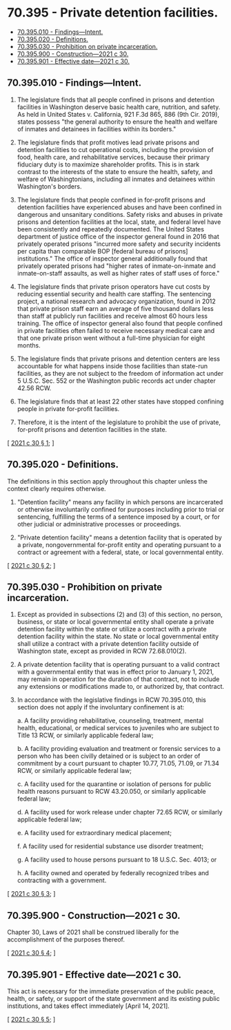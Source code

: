 # 70.395 - Private detention facilities.
* [70.395.010 - Findings—Intent.](#70395010---findingsintent)
* [70.395.020 - Definitions.](#70395020---definitions)
* [70.395.030 - Prohibition on private incarceration.](#70395030---prohibition-on-private-incarceration)
* [70.395.900 - Construction—2021 c 30.](#70395900---construction2021-c-30)
* [70.395.901 - Effective date—2021 c 30.](#70395901---effective-date2021-c-30)
## 70.395.010 - Findings—Intent.
1. The legislature finds that all people confined in prisons and detention facilities in Washington deserve basic health care, nutrition, and safety. As held in United States v. California, 921 F.3d 865, 886 (9th Cir. 2019), states possess "the general authority to ensure the health and welfare of inmates and detainees in facilities within its borders."

2. The legislature finds that profit motives lead private prisons and detention facilities to cut operational costs, including the provision of food, health care, and rehabilitative services, because their primary fiduciary duty is to maximize shareholder profits. This is in stark contrast to the interests of the state to ensure the health, safety, and welfare of Washingtonians, including all inmates and detainees within Washington's borders.

3. The legislature finds that people confined in for-profit prisons and detention facilities have experienced abuses and have been confined in dangerous and unsanitary conditions. Safety risks and abuses in private prisons and detention facilities at the local, state, and federal level have been consistently and repeatedly documented. The United States department of justice office of the inspector general found in 2016 that privately operated prisons "incurred more safety and security incidents per capita than comparable BOP [federal bureau of prisons] institutions." The office of inspector general additionally found that privately operated prisons had "higher rates of inmate-on-inmate and inmate-on-staff assaults, as well as higher rates of staff uses of force."

4. The legislature finds that private prison operators have cut costs by reducing essential security and health care staffing. The sentencing project, a national research and advocacy organization, found in 2012 that private prison staff earn an average of five thousand dollars less than staff at publicly run facilities and receive almost 60 hours less training. The office of inspector general also found that people confined in private facilities often failed to receive necessary medical care and that one private prison went without a full-time physician for eight months.

5. The legislature finds that private prisons and detention centers are less accountable for what happens inside those facilities than state-run facilities, as they are not subject to the freedom of information act under 5 U.S.C. Sec. 552 or the Washington public records act under chapter 42.56 RCW.

6. The legislature finds that at least 22 other states have stopped confining people in private for-profit facilities.

7. Therefore, it is the intent of the legislature to prohibit the use of private, for-profit prisons and detention facilities in the state.

\[ [2021 c 30 § 1](http://lawfilesext.leg.wa.gov/biennium/2021-22/Pdf/Bills/Session%20Laws/House/1090.SL.pdf?cite=2021%20c%2030%20§%201); \]

## 70.395.020 - Definitions.
The definitions in this section apply throughout this chapter unless the context clearly requires otherwise.

1. "Detention facility" means any facility in which persons are incarcerated or otherwise involuntarily confined for purposes including prior to trial or sentencing, fulfilling the terms of a sentence imposed by a court, or for other judicial or administrative processes or proceedings.

2. "Private detention facility" means a detention facility that is operated by a private, nongovernmental for-profit entity and operating pursuant to a contract or agreement with a federal, state, or local governmental entity.

\[ [2021 c 30 § 2](http://lawfilesext.leg.wa.gov/biennium/2021-22/Pdf/Bills/Session%20Laws/House/1090.SL.pdf?cite=2021%20c%2030%20§%202); \]

## 70.395.030 - Prohibition on private incarceration.
1. Except as provided in subsections (2) and (3) of this section, no person, business, or state or local governmental entity shall operate a private detention facility within the state or utilize a contract with a private detention facility within the state. No state or local governmental entity shall utilize a contract with a private detention facility outside of Washington state, except as provided in RCW 72.68.010(2).

2. A private detention facility that is operating pursuant to a valid contract with a governmental entity that was in effect prior to January 1, 2021, may remain in operation for the duration of that contract, not to include any extensions or modifications made to, or authorized by, that contract.

3. In accordance with the legislative findings in RCW 70.395.010, this section does not apply if the involuntary confinement is at:

   a. A facility providing rehabilitative, counseling, treatment, mental health, educational, or medical services to juveniles who are subject to Title 13 RCW, or similarly applicable federal law;

   b. A facility providing evaluation and treatment or forensic services to a person who has been civilly detained or is subject to an order of commitment by a court pursuant to chapter 10.77, 71.05, 71.09, or 71.34 RCW, or similarly applicable federal law;

   c. A facility used for the quarantine or isolation of persons for public health reasons pursuant to RCW 43.20.050, or similarly applicable federal law;

   d. A facility used for work release under chapter 72.65 RCW, or similarly applicable federal law;

   e. A facility used for extraordinary medical placement;

   f. A facility used for residential substance use disorder treatment;

   g. A facility used to house persons pursuant to 18 U.S.C. Sec. 4013; or

   h. A facility owned and operated by federally recognized tribes and contracting with a government.

\[ [2021 c 30 § 3](http://lawfilesext.leg.wa.gov/biennium/2021-22/Pdf/Bills/Session%20Laws/House/1090.SL.pdf?cite=2021%20c%2030%20§%203); \]

## 70.395.900 - Construction—2021 c 30.
Chapter 30, Laws of 2021 shall be construed liberally for the accomplishment of the purposes thereof.

\[ [2021 c 30 § 4](http://lawfilesext.leg.wa.gov/biennium/2021-22/Pdf/Bills/Session%20Laws/House/1090.SL.pdf?cite=2021%20c%2030%20§%204); \]

## 70.395.901 - Effective date—2021 c 30.
This act is necessary for the immediate preservation of the public peace, health, or safety, or support of the state government and its existing public institutions, and takes effect immediately [April 14, 2021].

\[ [2021 c 30 § 5](http://lawfilesext.leg.wa.gov/biennium/2021-22/Pdf/Bills/Session%20Laws/House/1090.SL.pdf?cite=2021%20c%2030%20§%205); \]

